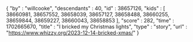 {
  "by" : "willcooke",
  "descendants" : 40,
  "id" : 38657126,
  "kids" : [ 38660981, 38657552, 38658039, 38657127, 38658488, 38660255, 38659844, 38659227, 38660043, 38658853 ],
  "score" : 282,
  "time" : 1702665670,
  "title" : "I bricked my Christmas lights",
  "type" : "story",
  "url" : "https://www.whizzy.org/2023-12-14-bricked-xmas/"
}
